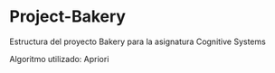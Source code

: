 # Project-Bakery

Estructura del proyecto Bakery para la asignatura Cognitive Systems

Algoritmo utilizado: Apriori
